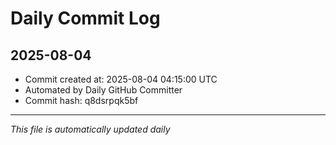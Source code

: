 # Daily Commit Log

## 2025-08-04

- Commit created at: 2025-08-04 04:15:00 UTC
- Automated by Daily GitHub Committer
- Commit hash: q8dsrpqk5bf

---
*This file is automatically updated daily*